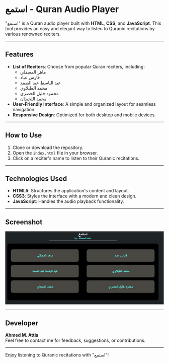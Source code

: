 # استمع - Quran Audio Player

"استمع" is a Quran audio player built with **HTML**, **CSS**, and **JavaScript**. This tool provides an easy and elegant way to listen to Quranic recitations by various renowned reciters.

---

## Features
- **List of Reciters**: Choose from popular Quran reciters, including:
  - ماهر المعيقلي
  - فارس عباد
  - عبد الباسط عبد الصمد
  - محمد الطبلاوي
  - محمود خليل الحصري
  - محمد اللحيدان
- **User-Friendly Interface**: A simple and organized layout for seamless navigation.
- **Responsive Design**: Optimized for both desktop and mobile devices.

---

## How to Use
1. Clone or download the repository.
2. Open the `index.html` file in your browser.
3. Click on a reciter's name to listen to their Quranic recitations.

---

## Technologies Used
- **HTML5**: Structures the application's content and layout.
- **CSS3**: Styles the interface with a modern and clean design.
- **JavaScript**: Handles the audio playback functionality.

---

## Screenshot
![استمع - Quran Audio Player](https://github.com/Ahm3d0x/-Quran-audio-player-built-with-HTML-CSS-and-JavaScript.-/blob/main/image.png?raw=true)

---

## Developer
**Ahmed M. Attia**  
Feel free to contact me for feedback, suggestions, or contributions.

---

Enjoy listening to Quranic recitations with "استمع"!
